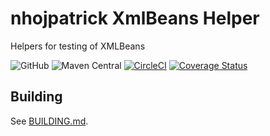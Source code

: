 # nhojpatrick XmlBeans Helper

Helpers for testing of XMLBeans

![GitHub](https://img.shields.io/github/license/nhojpatrick/nhojpatrick-xmlbeans-helper?style=plastic)
![Maven Central](https://img.shields.io/maven-central/v/com.github.nhojpatrick.xmlbeans/nhojpatrick-xmlbeans-helper)
[![CircleCI](https://circleci.com/gh/nhojpatrick/nhojpatrick-xmlbeans-helper/tree/develop.svg?style=svg)](https://circleci.com/gh/nhojpatrick/nhojpatrick-xmlbeans-helper/tree/develop)
[![Coverage Status](https://coveralls.io/repos/github/nhojpatrick/nhojpatrick-xmlbeans-helper/badge.svg?branch=develop)](https://coveralls.io/github/nhojpatrick/nhojpatrick-xmlbeans-helper?branch=develop)

## Building

See [BUILDING.md](./BUILDING.md).
